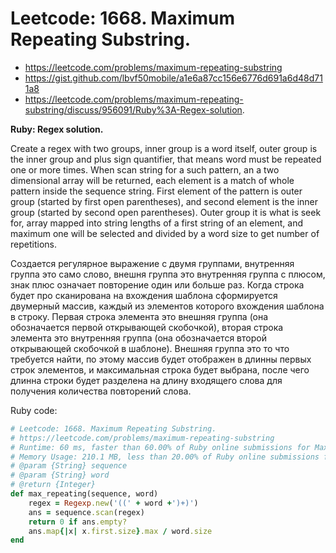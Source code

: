 # Leetcode: 1668. Maximum Repeating Substring.

- https://leetcode.com/problems/maximum-repeating-substring
- https://gist.github.com/lbvf50mobile/a1e6a87cc156e6776d691a6d48d711a8
- https://leetcode.com/problems/maximum-repeating-substring/discuss/956091/Ruby%3A-Regex-solution.

**Ruby: Regex solution.**

Create a regex with two groups, inner group is a word itself, outer group is the inner group and plus sign quantifier, that means word must be repeated one or more times. When scan string for a such pattern, an a two dimensional array will be returned, each element is a match of whole pattern inside the sequence string. First element of the pattern is outer group (started by first open parentheses), and second element is the inner group (started by second open parentheses). Outer group it is what is seek for, array mapped into string lengths of a first string of an element, and maximum one will be selected and divided by a word size to get number of repetitions.

Создается регулярное выражение с двумя группами, внутренняя группа это само слово, внешня группа это внутренняя группа с плюсом, знак плюс означает повторение один или больше раз. Когда строка будет про сканирована на вхождения шаблона сформируется двумерный массив, каждый из элементов которого вхождения шаблона в строку. Первая строка элемента это внешняя группа (она обозначается первой открывающей скобочкой), вторая строка элемента это внутренняя группа (она обозначается второй открывающей скобочкой в шаблоне). Внешняя группа это то что требуется найти, по этому массив будет отображен в длинны первых строк элементов, и максимальная строка будет выбрана, после чего длинна строки будет разделена на длину входящего слова для получения количества повторений слова.


Ruby code:
```Ruby
# Leetcode: 1668. Maximum Repeating Substring.
# https://leetcode.com/problems/maximum-repeating-substring
# Runtime: 60 ms, faster than 60.00% of Ruby online submissions for Maximum Repeating Substring.
# Memory Usage: 210.1 MB, less than 20.00% of Ruby online submissions for Maximum Repeating Substring.
# @param {String} sequence
# @param {String} word
# @return {Integer}
def max_repeating(sequence, word)
    regex = Regexp.new('((' + word +')+)')
    ans = sequence.scan(regex)
    return 0 if ans.empty?
    ans.map{|x| x.first.size}.max / word.size
end
```